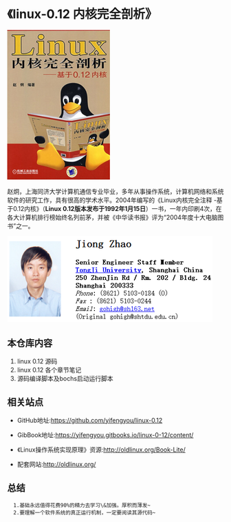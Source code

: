 # 《linux-0.12 内核完全剖析》

![1528507608975.png](image/1528507608975.png)

赵炯，上海同济大学计算机通信专业毕业，多年从事操作系统，计算机网络和系统软件的研究工作，具有很高的学术水平。2004年编写的《Linux内核完全注释 -基于0.12内核》（**Linux 0.12版本发布于1992年1月15日**）一书，一年内印刷4次，在各大计算机排行榜始终名列前茅，并被《中华读书报》评为“2004年度十大电脑图书”之一。

![1528517709173.png](image/1528517709173.png)

## 本仓库内容

1. linux 0.12 源码
2. linux 0.12 各个章节笔记
3. 源码编译脚本及bochs启动运行脚本

## 相关站点

* GitHub地址:<https://github.com/yifengyou/linux-0.12>

* GibBook地址:<https://yifengyou.gitbooks.io/linux-0-12/content/>

* 《Linux操作系统实现原理》资源:<http://oldlinux.org/Book-Lite/>

* 配套网站:<http://oldlinux.org/>

## 总结

      1.基础永远值得花费90%的精力去学习\&加强。厚积而薄发~
      2.要理解一个软件系统的真正运行机制，一定要阅读其源代码~
